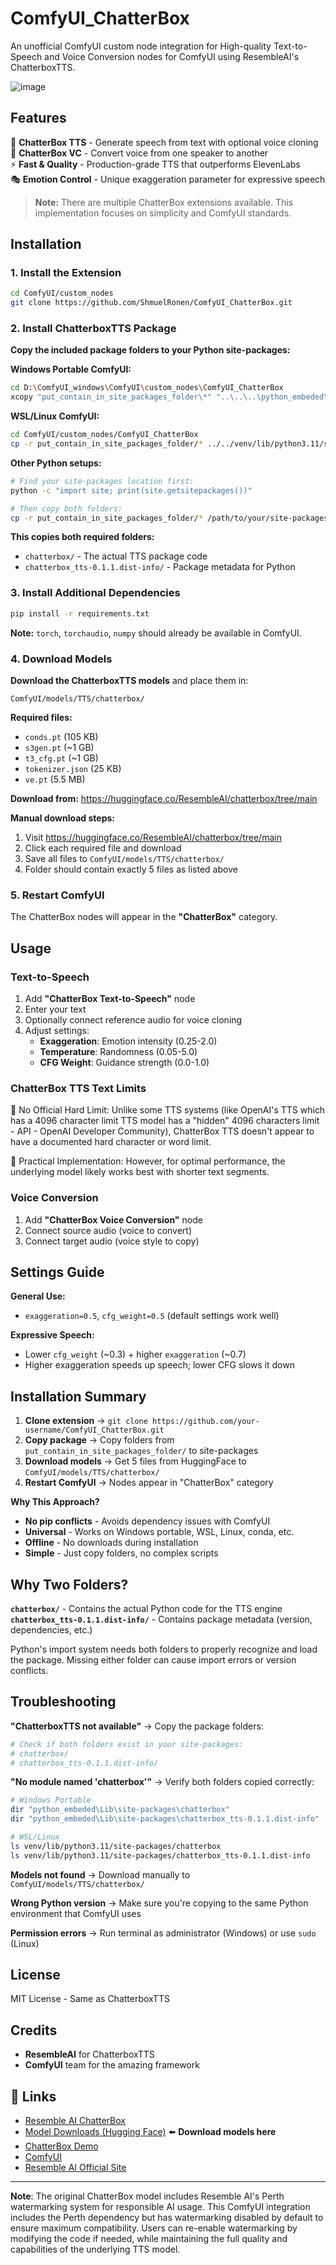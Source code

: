 # ComfyUI_ChatterBox
An unofficial ComfyUI custom node integration for High-quality Text-to-Speech and Voice Conversion nodes for ComfyUI using ResembleAI's ChatterboxTTS.

![image](https://github.com/user-attachments/assets/35639c75-8c00-4b81-a16c-be9567955db7)

## Features

🎤 **ChatterBox TTS** - Generate speech from text with optional voice cloning  
🔄 **ChatterBox VC** - Convert voice from one speaker to another  
⚡ **Fast & Quality** - Production-grade TTS that outperforms ElevenLabs  
🎭 **Emotion Control** - Unique exaggeration parameter for expressive speech  

> **Note:** There are multiple ChatterBox extensions available. This implementation focuses on simplicity and ComfyUI standards.  

## Installation

### 1. Install the Extension

```bash
cd ComfyUI/custom_nodes
git clone https://github.com/ShmuelRonen/ComfyUI_ChatterBox.git
```

### 2. Install ChatterboxTTS Package

**Copy the included package folders to your Python site-packages:**

**Windows Portable ComfyUI:**
```bash
cd D:\ComfyUI_windows\ComfyUI\custom_nodes\ComfyUI_ChatterBox
xcopy "put_contain_in_site_packages_folder\*" "..\..\..\python_embeded\Lib\site-packages\" /E /S
```

**WSL/Linux ComfyUI:**
```bash
cd ComfyUI/custom_nodes/ComfyUI_ChatterBox
cp -r put_contain_in_site_packages_folder/* ../../venv/lib/python3.11/site-packages/
```

**Other Python setups:**
```bash
# Find your site-packages location first:
python -c "import site; print(site.getsitepackages())"

# Then copy both folders:
cp -r put_contain_in_site_packages_folder/* /path/to/your/site-packages/
```

**This copies both required folders:**
- `chatterbox/` - The actual TTS package code
- `chatterbox_tts-0.1.1.dist-info/` - Package metadata for Python

### 3. Install Additional Dependencies

```bash
pip install -r requirements.txt
```

**Note:** `torch`, `torchaudio`, `numpy` should already be available in ComfyUI.

### 4. Download Models

**Download the ChatterboxTTS models** and place them in:
```
ComfyUI/models/TTS/chatterbox/
```

**Required files:**
- `conds.pt` (105 KB)
- `s3gen.pt` (~1 GB)
- `t3_cfg.pt` (~1 GB)  
- `tokenizer.json` (25 KB)
- `ve.pt` (5.5 MB)

**Download from:** https://huggingface.co/ResembleAI/chatterbox/tree/main

**Manual download steps:**
1. Visit https://huggingface.co/ResembleAI/chatterbox/tree/main
2. Click each required file and download
3. Save all files to `ComfyUI/models/TTS/chatterbox/`
4. Folder should contain exactly 5 files as listed above

### 5. Restart ComfyUI

The ChatterBox nodes will appear in the **"ChatterBox"** category.

## Usage

### Text-to-Speech
1. Add **"ChatterBox Text-to-Speech"** node
2. Enter your text
3. Optionally connect reference audio for voice cloning
4. Adjust settings:
   - **Exaggeration**: Emotion intensity (0.25-2.0)
   - **Temperature**: Randomness (0.05-5.0)
   - **CFG Weight**: Guidance strength (0.0-1.0)
   
### ChatterBox TTS Text Limits
📝 No Official Hard Limit: Unlike some TTS systems (like OpenAI's TTS which has a 4096 character limit TTS model has a "hidden" 4096 characters limit - API - OpenAI Developer Community), ChatterBox TTS doesn't appear to have a documented hard character or word limit.

🔧 Practical Implementation: However, for optimal performance, the underlying model likely works best with shorter text segments.

### Voice Conversion  
1. Add **"ChatterBox Voice Conversion"** node
2. Connect source audio (voice to convert)
3. Connect target audio (voice style to copy)

## Settings Guide

**General Use:**
- `exaggeration=0.5`, `cfg_weight=0.5` (default settings work well)

**Expressive Speech:**
- Lower `cfg_weight` (~0.3) + higher `exaggeration` (~0.7)
- Higher exaggeration speeds up speech; lower CFG slows it down

## Installation Summary

1. **Clone extension** → `git clone https://github.com/your-username/ComfyUI_ChatterBox.git`
2. **Copy package** → Copy folders from `put_contain_in_site_packages_folder/` to site-packages
3. **Download models** → Get 5 files from HuggingFace to `ComfyUI/models/TTS/chatterbox/`
4. **Restart ComfyUI** → Nodes appear in "ChatterBox" category

**Why This Approach?**
- **No pip conflicts** - Avoids dependency issues with ComfyUI
- **Universal** - Works on Windows portable, WSL, Linux, conda, etc.
- **Offline** - No downloads during installation
- **Simple** - Just copy folders, no complex scripts

## Why Two Folders?

**`chatterbox/`** - Contains the actual Python code for the TTS engine  
**`chatterbox_tts-0.1.1.dist-info/`** - Contains package metadata (version, dependencies, etc.)  

Python's import system needs both folders to properly recognize and load the package. Missing either folder can cause import errors or version conflicts.

## Troubleshooting

**"ChatterboxTTS not available"** → Copy the package folders:
```bash
# Check if both folders exist in your site-packages:
# chatterbox/
# chatterbox_tts-0.1.1.dist-info/
```

**"No module named 'chatterbox'"** → Verify both folders copied correctly:
```bash
# Windows Portable
dir "python_embeded\Lib\site-packages\chatterbox"
dir "python_embeded\Lib\site-packages\chatterbox_tts-0.1.1.dist-info"

# WSL/Linux
ls venv/lib/python3.11/site-packages/chatterbox
ls venv/lib/python3.11/site-packages/chatterbox_tts-0.1.1.dist-info
```

**Models not found** → Download manually to `ComfyUI/models/TTS/chatterbox/`

**Wrong Python version** → Make sure you're copying to the same Python environment that ComfyUI uses

**Permission errors** → Run terminal as administrator (Windows) or use `sudo` (Linux)

## License

MIT License - Same as ChatterboxTTS

## Credits

- **ResembleAI** for ChatterboxTTS
- **ComfyUI** team for the amazing framework


## 🔗 Links

- [Resemble AI ChatterBox](https://github.com/resemble-ai/chatterbox)
- [Model Downloads (Hugging Face)](https://huggingface.co/ResembleAI/chatterbox/tree/main) ⬅️ **Download models here**
- [ChatterBox Demo](https://resemble-ai.github.io/chatterbox_demopage/)
- [ComfyUI](https://github.com/comfyanonymous/ComfyUI)
- [Resemble AI Official Site](https://www.resemble.ai/chatterbox/)

---

**Note**: The original ChatterBox model includes Resemble AI's Perth watermarking system for responsible AI usage. This ComfyUI integration includes the Perth dependency but has watermarking disabled by default to ensure maximum compatibility. Users can re-enable watermarking by modifying the code if needed, while maintaining the full quality and capabilities of the underlying TTS model.
